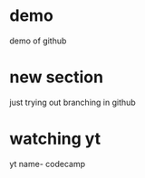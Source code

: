 # demo
demo of github

# new section
just trying out branching in github

# watching yt 
yt name- codecamp


